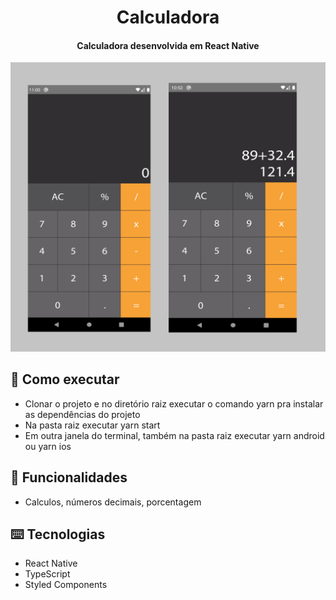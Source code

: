 <h1 align="center">
  Calculadora
</h1>

<h4 align="center">Calculadora desenvolvida em React Native</h4>

![](src/assets/images/preview.png)

## :rocket: Como executar

<ul>
  <li>Clonar o projeto e no diretório raiz executar o comando yarn pra instalar as dependências do projeto</li>
  <li>Na pasta raiz executar yarn start</li>
  <li>Em outra janela do terminal, também na pasta raiz executar yarn android ou yarn ios</li>
</ul>

## :speech_balloon: Funcionalidades

<ul>
  <li>Calculos, números decimais, porcentagem</li>
</ul>

## ⌨️ Tecnologias

<ul>
  <li>React Native</li>
  <li>TypeScript</li>
  <li>Styled Components</li>
</ul>


